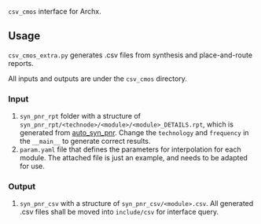 ```csv_cmos``` interface for Archx.

## Usage
```csv_cmos_extra.py``` generates .csv files from synthesis and place-and-route reports.

All inputs and outputs are under the ```csv_cmos``` directory.

### Input
1. ```syn_pnr_rpt``` folder with a structure of ```syn_pnr_rpt/<technode>/<module>/<module>_DETAILS.rpt```, which is generated from [auto_syn_pnr](https://github.com/UnaryLab/auto_syn_pnr). Change the ```technology``` and ```frequency``` in the ```__main__``` to generate correct results.
2. ```param.yaml``` file that defines the parameters for interpolation for each module. The attached file is just an example, and needs to be adapted for use.

### Output
1. ```syn_pnr_csv``` with a structure of ```syn_pnr_csv/<module>.csv```. All generated .csv files shall be moved into ```include/csv``` for interface query.

